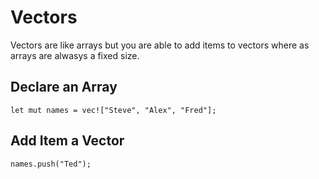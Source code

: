 # Vectors

Vectors are like arrays but you are able to add items to vectors where as arrays are alwasys a fixed size.

## Declare an Array

```
let mut names = vec!["Steve", "Alex", "Fred"];
```

## Add Item a Vector

```
names.push("Ted");
```

